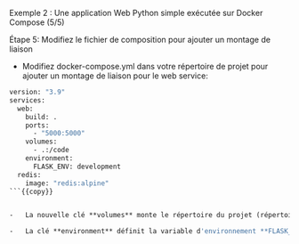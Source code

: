 Exemple 2 : Une application Web Python simple exécutée sur Docker Compose (5/5)

Étape 5: Modifiez le fichier de composition pour ajouter un montage de liaison

-   Modifiez docker-compose.yml dans votre répertoire de projet pour ajouter un montage de liaison pour le web service:


```Dockerfile
version: "3.9"
services:
  web:
    build: .
    ports:
      - "5000:5000"
    volumes:
      - .:/code
    environment:
      FLASK_ENV: development
  redis:
    image: "redis:alpine"
```{{copy}} 


-   La nouvelle clé **volumes** monte le répertoire du projet (répertoire courant) sur l'hôte à l’intérieur du /code du conteneur, vous permettant de modifier le code à la volée, sans avoir à reconstruire l'image. 

-   La clé **environment** définit la variable d'environnement **FLASK_ENV**, qui indique **flask run** de s'exécuter en mode développement et de recharger le code en cas de modification. Ce mode ne doit être utilisé qu'en développement.